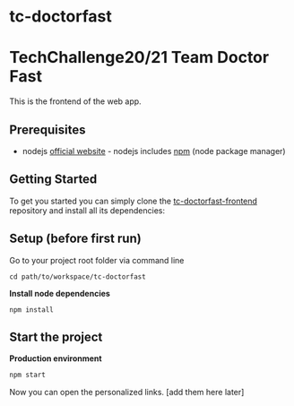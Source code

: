 # tc-doctorfast
# TechChallenge20/21 Team Doctor Fast

This is the frontend of the web app.

## Prerequisites
* nodejs [official website](https://nodejs.org/en/) - nodejs includes [npm](https://www.npmjs.com/) (node package manager)

## Getting Started

To get you started you can simply clone the [tc-doctorfast-frontend](hhttps://github.com/hoffmaju/tc-doctorfast/) repository and install all its dependencies:

## Setup (before first run)

Go to your project root folder via command line
```
cd path/to/workspace/tc-doctorfast
```

**Install node dependencies**

```
npm install
```

## Start the project

**Production environment**
```bash
npm start
```

Now you can open the personalized links. [add them here later]
